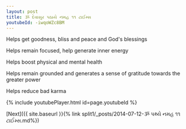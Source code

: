 ```yaml
---
layout: post
title: ૐ દેવાસુર પઠાયે નમહ ૧૧ ટાઈમ્સ
youtubeId: -iwqoWZc8BM
---
```

 
 
Helps get goodness, bliss and peace and God's blessings
 
Helps remain focused, help generate inner energy 
 
Helps boost physical and mental health 
 
Helps remain grounded and generates a sense of gratitude towards the greater power 
 
Helps reduce bad karma
 
 
 
 


{% include youtubePlayer.html id=page.youtubeId %}
 
[Next]({{ site.baseurl }}{% link  split1/_posts/2014-07-12-ૐ પથ્યે નમહ ૧૧ ટાઈમ્સ.md%})
 

